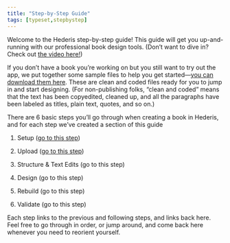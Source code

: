 ```yaml
---
title: "Step-by-Step Guide"
tags: [typeset,stepbystep]
---
```

 
<html><body><section data-type="chapter" class="hsecchapter" data-hederis-type="hsecchapter" id="step-by-step-0" data-pi-attrs="id: step-by-step-0; data-tags: typeset,stepbystep;" role="doc-chapter" data-tags="typeset,stepbystep" data-author-name=" " data-book-title=" " title="Step-by-Step Guide"><p class="hblkp" data-hederis-type="hblkp" id="poDj3fots">Welcome to the Hederis step-by-step guide! This guide will get you up-and-running with our professional book design tools. (Don&#8217;t want to dive in? Check out&#160;<a href="https://youtu.be/KjJA1HvvEhw" target="_blank" data-hederis-type="hspana" id="pIk1Acmaq">the video here!</a>)</p><p class="hblkp" data-hederis-type="hblkp" id="pkHVmZfWl">If you don&#8217;t have a book you&#8217;re working on but you still want to try out the app, we put together some sample files to help you get started&#8212;<a href="https://www.dropbox.com/s/3xy5mtwoba64kiv/hederis-step-by-step-samples.zip?dl=0" target="_blank" data-hederis-type="hspana" id="pliKBTS7q">you can download them here</a>. These are clean and coded files ready for you to jump in and start designing. (For non-publishing folks, &#8220;clean and coded&#8221; means that the text has been copyedited, cleaned up, and all the paragraphs have been labeled as titles, plain text, quotes, and so on.)</p><p class="hblkp" data-hederis-type="hblkp" id="pHT8yaK4A">There are 6 basic steps you&#8217;ll go through when creating a book in Hederis, and for each step we&#8217;ve created a section of this guide</p><ol class="hwprnumlist" data-hederis-type="hwprnumlist" id="phXRvebzV"><li class="hblkoli" data-hederis-type="hblkoli" id="lirW8qXkHw"><p class="hblkoli" data-hederis-type="hblklip" id="pLMQTC4fW">Setup (<a href="{% link _docs/step-by-step-1.md %}" class="hspana" data-hederis-type="hspana" id="peAk1acxV">go to this step</a>)</p></li><li class="hblkoli" data-hederis-type="hblkoli" id="lis35uzJpK"><p class="hblkoli" data-hederis-type="hblklip" id="pmdEHGK2o">Upload (<a href="{% link _docs/step-by-step-2.md %}" class="hspana" data-hederis-type="hspana" id="ptUkypjOz">go to this step</a>)</p></li><li class="hblkoli" data-hederis-type="hblkoli" id="liQQc2o8Js"><p class="hblkoli" data-hederis-type="hblklip" id="ps7lsEf4W">Structure &amp; Text Edits (go to this step)</p></li><li class="hblkoli" data-hederis-type="hblkoli" id="li0EHcbyDS"><p class="hblkoli" data-hederis-type="hblklip" id="pGJHfIoUy">Design (go to this step)</p></li><li class="hblkoli" data-hederis-type="hblkoli" id="lixyUBMlJE"><p class="hblkoli" data-hederis-type="hblklip" id="pxLbiHsNU">Rebuild (go to this step)</p></li><li class="hblkoli" data-hederis-type="hblkoli" id="liEeVBb5X9"><p class="hblkoli" data-hederis-type="hblklip" id="pgFgUrBAR">Validate (go to this step)</p></li></ol><p class="hblkp" data-hederis-type="hblkp" id="prutLF6A4">Each step links to the previous and following steps, and links back here. Feel free to go through in order, or jump around, and come back here whenever you need to reorient yourself. </p></section></body></html>
